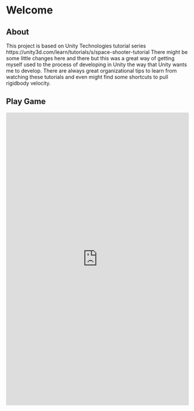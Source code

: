 <h1>Welcome</h1>

<h2>About</h2>
<p>This project is based on Unity Technologies tutorial series https://unity3d.com/learn/tutorials/s/space-shooter-tutorial There might be some little changes here and there but this was a great way of getting myself used to the process of developing in Unity the way that Unity wants me to develop. There are always great organizational tips to learn from watching these tutorials and even might find some shortcuts to pull rigidbody velocity.</p>

<h2>Play Game</h2>
<iframe src="https://jargonautnadeau.github.io/tutorial-space-shooter/Builds/index.html" style="border:0px #000000 none;" name="Game name" scrolling="no" frameborder="1" height="800px" width="500px"></iframe>
